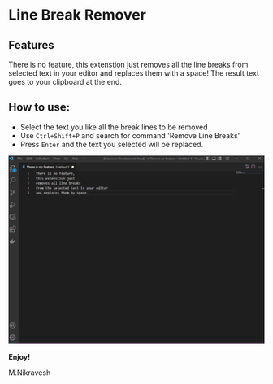 # Line Break Remover

## Features

There is no feature, this extenstion just removes all the line breaks from selected text in your editor and replaces them with a space!
The result text goes to your clipboard at the end.

## How to use:

- Select the text you like all the break lines to be removed
- Use `Ctrl+Shift+P` and search for command 'Remove Line Breaks'
- Press `Enter` and the text you selected will be replaced.

![feature X](https://raw.githubusercontent.com/Bafan/LineBreakRemover/main/Animation.gif)

**Enjoy!**

M.Nikravesh
